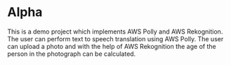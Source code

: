 # Alpha
This is a demo project which implements AWS Polly and AWS Rekognition.
The user can perform text to speech translation using AWS Polly.
The user can upload a photo and with the help of AWS Rekognition the age of the person in the photograph can be calculated.
